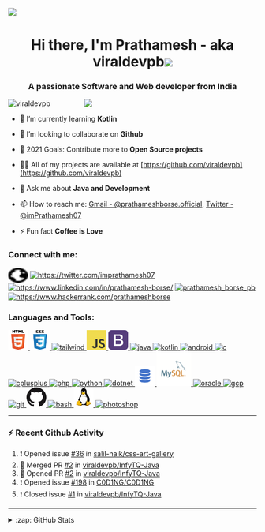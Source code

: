 <p align="center">
 
</p align="center">
<a href="https://viraldevpb.github.io/Portfolio/" rel="Portfolio"><img src="https://github.com/viraldevpb/viraldevpb/blob/master/images/Banner.png" /></a>

<p align="center">
 
<h1 align="center">Hi there, I'm Prathamesh - aka viraldevpb<img src="https://raw.githubusercontent.com/MartinHeinz/MartinHeinz/master/wave.gif" width="30px"></h1>

<h3 align="center">A passionate Software and Web developer from India</h3>

<img align='right' src="https://cdn.dribbble.com/users/1162077/screenshots/5403918/focus-animation.gif" width="350">

<p align="left"> <img src="https://komarev.com/ghpvc/?username=viraldevpb&color=dc143c" alt="viraldevpb" /></p>

- 🌱 I’m currently learning **Kotlin**

- 👯 I’m looking to collaborate on **Github**

- 🥅 2021 Goals: Contribute more to **Open Source projects**

- 👨‍💻 All of my projects are available at [https://github.com/viraldevpb](https://github.com/viraldevpb)

- 💬 Ask me about **Java and Development**

- 📫 How to reach me: [Gmail - @prathameshborse.official](mailto:prathameshborse.official@gmail.com), [Twitter - @imPrathamesh07](https://twitter.com/imPrathamesh07)

- ⚡ Fun fact **Coffee is Love**

### Connect with me:

[<img align="center" alt="https://viraldevpb.github.io/Portfolio/" width="40" height="30" src="https://raw.githubusercontent.com/iconic/open-iconic/master/svg/globe.svg" />][website]
<a href="https://twitter.com/imprathamesh07" target="blank"><img align="center" src="https://cdn.jsdelivr.net/npm/simple-icons@3.0.1/icons/twitter.svg" alt="https://twitter.com/imprathamesh07" height="30" width="40" /></a>
<a href="https://www.linkedin.com/in/prathamesh-borse/" target="blank"><img align="center" src="https://cdn.jsdelivr.net/npm/simple-icons@3.0.1/icons/linkedin.svg" alt="https://www.linkedin.com/in/prathamesh-borse/" height="30" width="40" /></a>
<a href="https://instagram.com/prathamesh_borse_pb" target="blank"><img align="center" src="https://cdn.jsdelivr.net/npm/simple-icons@3.0.1/icons/instagram.svg" alt="prathamesh_borse_pb" height="30" width="40" /></a>
<a href="https://www.hackerrank.com/prathameshborse" target="blank"><img align="center" src="https://cdn.jsdelivr.net/npm/simple-icons@3.0.1/icons/hackerrank.svg" alt="https://www.hackerrank.com/prathameshborse" height="30" width="40" /></a>

<h3 align="left">Languages and Tools:</h3>
<p align="left"> <a href="https://www.w3.org/html/" target="_blank"> <img src="https://raw.githubusercontent.com/github/explore/80688e429a7d4ef2fca1e82350fe8e3517d3494d/topics/html/html.png" alt="html5" width="40" height="40"/> </a>
<a href="https://www.w3schools.com/css/" target="_blank"> <img src="https://raw.githubusercontent.com/github/explore/80688e429a7d4ef2fca1e82350fe8e3517d3494d/topics/css/css.png" alt="css3" width="40" height="40"/> </a>
<a href="https://tailwindcss.com/" target="_blank"> <img src="https://www.vectorlogo.zone/logos/tailwindcss/tailwindcss-icon.svg" alt="tailwind" width="40" height="40"/> </a>
<a href="https://developer.mozilla.org/en-US/docs/Web/JavaScript" target="_blank"> <img src="https://raw.githubusercontent.com/github/explore/80688e429a7d4ef2fca1e82350fe8e3517d3494d/topics/javascript/javascript.png" alt="javascript" width="40" height="40"/>
<a href="https://getbootstrap.com" target="_blank"> <img src="https://raw.githubusercontent.com/github/explore/80688e429a7d4ef2fca1e82350fe8e3517d3494d/topics/bootstrap/bootstrap.png" alt="bootstrap" width="40" height="40"/> </a>
<a href="https://www.java.com" target="_blank"> <img src="https://www.vectorlogo.zone/logos/java/java-icon.svg" alt="java" width="40" height="40"/> </a> </a>
<a href="https://kotlinlang.org" target="_blank"> <img src="https://www.vectorlogo.zone/logos/kotlinlang/kotlinlang-icon.svg" alt="kotlin" width="40" height="40"/> </a>
<a href="https://developer.android.com" target="_blank"> <img src="https://www.vectorlogo.zone/logos/android/android-icon.svg" alt="android" width="40" height="40"/> 
</a> 
<a href="https://www.cprogramming.com/" target="_blank"> <img src="https://img.icons8.com/color/452/c-programming.png" alt="c" width="40" height="40"/> </a> <a href="https://www.w3schools.com/cpp/" target="_blank"> <img src="https://upload.wikimedia.org/wikipedia/commons/thumb/1/18/ISO_C%2B%2B_Logo.svg/1200px-ISO_C%2B%2B_Logo.svg.png" alt="cplusplus" width="40" height="40"/> </a>
<a href="https://www.php.net" target="_blank"> <img src="https://www.vectorlogo.zone/logos/php/php-horizontal.svg" alt="php" width="70px"/> </a> 
<a href="https://www.python.org" target="_blank"> <img src="https://www.vectorlogo.zone/logos/python/python-official.svg" alt="python" width="70px"/> </a>  
<a href="https://dotnet.microsoft.com/" target="_blank"> <img src="https://www.vectorlogo.zone/logos/dotnet/dotnet-horizontal.svg" alt="dotnet" width="70px"/> </a>
<a href="https://www.sql.com/" target="_blank"> <img src="https://raw.githubusercontent.com/github/explore/80688e429a7d4ef2fca1e82350fe8e3517d3494d/topics/sql/sql.png" alt="sql" width="40" height="40"/> </a>
<a href="https://www.mysql.com/" target="_blank"> <img src="https://raw.githubusercontent.com/github/explore/80688e429a7d4ef2fca1e82350fe8e3517d3494d/topics/mysql/mysql.png" alt="mysql" width="70px"/> </a>
<a href="https://www.oracle.com/" target="_blank"> <img src="https://www.vectorlogo.zone/logos/oracle/oracle-ar21.svg" alt="oracle" width="70px"/> </a>  
 <a href="https://cloud.google.com" target="_blank"> <img src="https://www.vectorlogo.zone/logos/google_cloud/google_cloud-icon.svg" alt="gcp" width="40"/> </a>  
<a href="https://git-scm.com/" target="_blank"> <img src="https://www.vectorlogo.zone/logos/git-scm/git-scm-icon.svg" alt="git" width="40" height="40"/> </a> 
<a href="" target="_blank"> <img src="https://raw.githubusercontent.com/github/explore/78df643247d429f6cc873026c0622819ad797942/topics/github/github.png" alt="github" width="40" height="40"> </a>
<a href="https://www.gnu.org/software/bash/" target="_blank"> <img src="https://www.vectorlogo.zone/logos/gnu_bash/gnu_bash-icon.svg" alt="bash" width="40" height="40"/> </a>
<a href="https://www.linux.org/" target="_blank"> <img src="https://raw.githubusercontent.com/github/explore/80688e429a7d4ef2fca1e82350fe8e3517d3494d/topics/linux/linux.png" alt="linux" width="40" height="40"/> 
</a>
<a href="https://www.photoshop.com/en" target="_blank"> <img src="https://upload.wikimedia.org/wikipedia/commons/thumb/a/af/Adobe_Photoshop_CC_icon.svg/788px-Adobe_Photoshop_CC_icon.svg.png" alt="photoshop" width="40" height="40"/> </a>
</p>

---

### :zap: Recent Github Activity

<!--START_SECTION:activity-->

1. ❗️ Opened issue [#36](https://github.com/salil-naik/css-art-gallery/issues/36) in [salil-naik/css-art-gallery](https://github.com/salil-naik/css-art-gallery)
2. 🎉 Merged PR [#2](https://github.com/viraldevpb/InfyTQ-Java/pull/2) in [viraldevpb/InfyTQ-Java](https://github.com/viraldevpb/InfyTQ-Java)
3. 💪 Opened PR [#2](https://github.com/viraldevpb/InfyTQ-Java/pull/2) in [viraldevpb/InfyTQ-Java](https://github.com/viraldevpb/InfyTQ-Java)
4. ❗️ Opened issue [#198](https://github.com/C0D1NG/C0D1NG/issues/198) in [C0D1NG/C0D1NG](https://github.com/C0D1NG/C0D1NG)
5. ❗️ Closed issue [#1](https://github.com/viraldevpb/InfyTQ-Java/issues/1) in [viraldevpb/InfyTQ-Java](https://github.com/viraldevpb/InfyTQ-Java)
<!--END_SECTION:activity-->

---

<details>
  <summary>:zap: GitHub Stats</summary>

<p>&nbsp;<img align="left" alt="viraldevpb" src="https://github-readme-stats.vercel.app/api?username=viraldevpb&show_icons=true&title_color=ffffff&icon_color=03fc8c&text_color=daf7dc&bg_color=191919" /></p>

</details>

[website]: https://viraldevpb.github.io/Portfolio/
